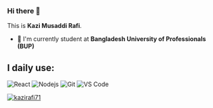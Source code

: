 ### Hi there 👋

This is **Kazi Musaddi Rafi**. 


- 🏢 I'm currently student at **Bangladesh University of Professionals (BUP)**
## I daily use:
  ![React](https://img.shields.io/badge/-React-3b2e5a?style=plastic&logo=react)
  ![Nodejs](https://img.shields.io/badge/-Nodejs-8fcfd1?style=plastic&logo=nodejs)
  ![Git](https://img.shields.io/badge/-Git-black?style=plastic&logo=git)
  ![VS Code](https://img.shields.io/badge/-VS%20Code-007ACC?style=plastic&logo=visual-studio-code)
  

  



<a href="">
  <img align="center" src="https://github-readme-stats.vercel.app/api/top-langs/?username=kazirafi71&layout=compact&theme=radical" alt="kazirafi71"/>
</a>

<!--
**kazirafi71/kazirafi71** is a ✨ _special_ ✨ repository because its `README.md` (this file) appears on your GitHub profile.

Here are some ideas to get you started:

- 🔭 I’m currently working on ...
- 🌱 I’m currently learning ...
- 👯 I’m looking to collaborate on ...
- 🤔 I’m looking for help with ...
- 💬 Ask me about ...
- 📫 How to reach me: ...
- 😄 Pronouns: ...
- ⚡ Fun fact: ...
-->

